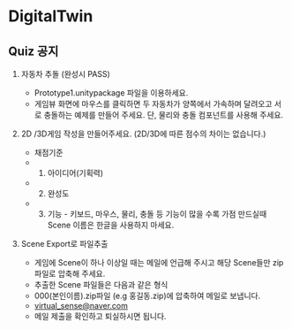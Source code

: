 # DigitalTwin

## Quiz 공지

1. 자동차 추돌 (완성시 PASS)
   - Prototype1.unitypackage 파일을 이용하세요.
   - 게임뷰 화면에 마우스를 클릭하면 두 자동차가 
     양쪽에서 가속하며 달려오고 서로 충돌하는 예제를 만들어 주세요.
     단, 물리와 충돌 컴포넌트를 사용해 주세요.

2. 2D /3D게임 작성을 만들어주세요. (2D/3D에 따른 점수의 차이는 없습니다.)
   - 채점기준
   - 1. 아이디어(기획력) 
   - 2. 완성도
   - 3. 기능 - 키보드, 마우스, 물리, 충돌 등 기능이 많을 수록 가점
   만드실때 Scene 이름은 한글을 사용하지 마세요.

3. Scene Export로 파일추출 
   - 게임에 Scene이 하나 이상일 때는 메일에 언급해 주시고 해당 Scene들만 
   zip 파일로 압축해 주세요. 
   - 추출한 Scene 파일들은 다음과 같은 형식 
   - 000(본인이름).zip파일 (e.g 홍길동.zip)에 압축하여 메일로 보냅니다.
   - virtual_sense@naver.com 
   - 메일 제출을 확인하고 퇴실하시면 됩니다.


